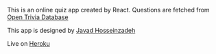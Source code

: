 This is an online quiz app created by React.
Questions are fetched from [Open Trivia Database](http://opentdb.com)

This app is designed by [Javad Hosseinzadeh](https://www.linkedin.com/in/jvdhr/)

Live on [Heroku](https://quiz-jvd.herokuapp.com)
